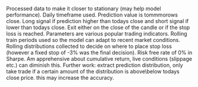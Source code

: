 Processed data to make it closer to stationary (may help model performance).
Daily timeframe used.
Prediction value is tommmorows close.
Long signal if prediction higher than todays close and short signal if lower than todays close.
Exit either on the close of the candle or if the stop loss is reached.
Parameters are various popular trading indicators.
Rolling train periods used so the model can adapt to recent market conditions.
Rolling distributions collected to decide on where to place stop loss (however a fixed stop of -3% was the final decision).
Risk free rate of 0% in Sharpe.
Am apprehensive about cumulative return, live conditions (slippage etc.) can diminish this.
Further work: extract prediction distribution, only take trade if a certain amount of the distribution is above\below todays close price. this may increase the accuracy.
